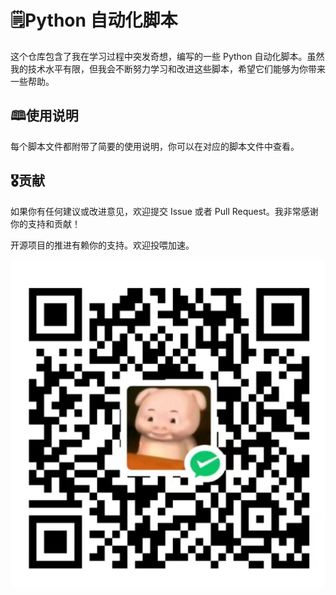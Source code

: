 # 🗒︎Python 自动化脚本

这个仓库包含了我在学习过程中突发奇想，编写的一些 Python 自动化脚本。虽然我的技术水平有限，但我会不断努力学习和改进这些脚本，希望它们能够为你带来一些帮助。

## 🕮使用说明

每个脚本文件都附带了简要的使用说明，你可以在对应的脚本文件中查看。

## 🎖贡献

如果你有任何建议或改进意见，欢迎提交 Issue 或者 Pull Request。我非常感谢你的支持和贡献！

开源项目的推进有赖你的支持。欢迎投喂加速。

![image](./picture/faf375bdf48026cfbfdb1f809571bb3.jpg)
